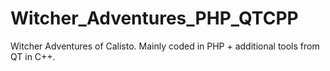 # Witcher_Adventures_PHP_QTCPP
 Witcher Adventures of Calisto. Mainly coded in PHP + additional tools from QT in C++.
